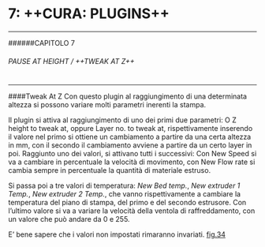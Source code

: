 # 7: ++CURA: PLUGINS++
---

######CAPITOLO 7
###### PAUSE AT HEIGHT / ++TWEAK AT Z++

# 

---

####Tweak At Z
Con questo plugin al raggiungimento di una determinata altezza si possono variare molti parametri inerenti la stampa.

Il plugin si attiva al raggiungimento di uno dei primi due parametri: O Z height to tweak at, oppure Layer no. to tweak at, rispettivamente inserendo il valore nel primo si ottiene un cambiamento a partire da una certa altezza in mm, con il secondo il cambiamento avviene a partire da un certo layer in poi.
Raggiunto uno dei valori, si attivano tutti i successivi: Con New Speed si va a cambiare in percentuale la velocità di movimento, con New Flow rate si cambia sempre in percentuale la quantità di materiale estruso.

Si passa poi a tre valori di temperatura:
*New Bed temp.*, *New extruder 1 Temp.*, *New extruder 2 Temp.*, che vanno rispettivamente a cambiare la temperatura del piano di stampa, del primo e del secondo estrusore.
Con l’ultimo valore si va a variare la velocità della ventola di raffreddamento, con un valore che può andare da 0 e 255.

E’ bene sapere che i valori non impostati rimaranno invariati. 
[fig.34](img/figura34.jpg)
